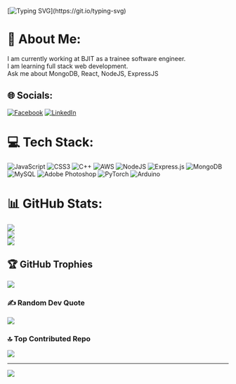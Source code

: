 [![Typing SVG](https://readme-typing-svg.herokuapp.com?font=Architects+Daughter&color=7AF79A&size=30&lines=Hey!+It's+Sanjay!;I'm+a+trainee-MERN+Stack+Developer+at+BJIT...;I+love+Football,+Anime,+Games...;And+I'm+a+learner+observer..)](https://git.io/typing-svg)

# 💫 About Me:
I am currently working at BJIT as a trainee software engineer.<br>I am learning full stack web development.<br>Ask me about MongoDB, React, NodeJS, ExpressJS


## 🌐 Socials:
[![Facebook](https://img.shields.io/badge/Facebook-%231877F2.svg?logo=Facebook&logoColor=white)](https://facebook.com/www.facebook.com/sanjay3045) [![LinkedIn](https://img.shields.io/badge/LinkedIn-%230077B5.svg?logo=linkedin&logoColor=white)](https://linkedin.com/in/www.linkedin.com/SanjayMandal3045) 

# 💻 Tech Stack:
![JavaScript](https://img.shields.io/badge/javascript-%23323330.svg?style=for-the-badge&logo=javascript&logoColor=%23F7DF1E) ![CSS3](https://img.shields.io/badge/css3-%231572B6.svg?style=for-the-badge&logo=css3&logoColor=white) ![C++](https://img.shields.io/badge/c++-%2300599C.svg?style=for-the-badge&logo=c%2B%2B&logoColor=white) ![AWS](https://img.shields.io/badge/AWS-%23FF9900.svg?style=for-the-badge&logo=amazon-aws&logoColor=white) ![NodeJS](https://img.shields.io/badge/node.js-6DA55F?style=for-the-badge&logo=node.js&logoColor=white) ![Express.js](https://img.shields.io/badge/express.js-%23404d59.svg?style=for-the-badge&logo=express&logoColor=%2361DAFB) ![MongoDB](https://img.shields.io/badge/MongoDB-%234ea94b.svg?style=for-the-badge&logo=mongodb&logoColor=white) ![MySQL](https://img.shields.io/badge/mysql-%2300f.svg?style=for-the-badge&logo=mysql&logoColor=white) ![Adobe Photoshop](https://img.shields.io/badge/adobephotoshop-%2331A8FF.svg?style=for-the-badge&logo=adobephotoshop&logoColor=white) ![PyTorch](https://img.shields.io/badge/PyTorch-%23EE4C2C.svg?style=for-the-badge&logo=PyTorch&logoColor=white) ![Arduino](https://img.shields.io/badge/-Arduino-00979D?style=for-the-badge&logo=Arduino&logoColor=white)
# 📊 GitHub Stats:
![](https://github-readme-stats.vercel.app/api?username=sanjaymandal3045&theme=dark&hide_border=false&include_all_commits=true&count_private=true)<br/>
![](https://github-readme-streak-stats.herokuapp.com/?user=sanjaymandal3045&theme=dark&hide_border=false)<br/>
![](https://github-readme-stats.vercel.app/api/top-langs/?username=sanjaymandal3045&theme=dark&hide_border=false&include_all_commits=true&count_private=true&layout=compact)

## 🏆 GitHub Trophies
![](https://github-profile-trophy.vercel.app/?username=sanjaymandal3045&theme=radical&no-frame=false&no-bg=true&margin-w=4)

### ✍️ Random Dev Quote
![](https://quotes-github-readme.vercel.app/api?type=horizontal&theme=radical)

### 🔝 Top Contributed Repo
![](https://github-contributor-stats.vercel.app/api?username=sanjaymandal3045&limit=5&theme=dark&combine_all_yearly_contributions=true)

---
[![](https://visitcount.itsvg.in/api?id=sanjaymandal3045&icon=0&color=8)](https://visitcount.itsvg.in)

<!-- Proudly created with GPRM ( https://gprm.itsvg.in ) -->

